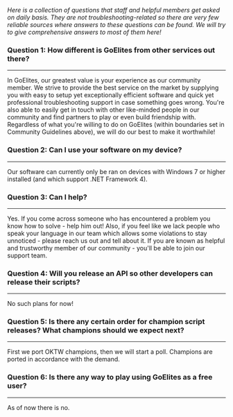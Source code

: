 *Here is a collection of questions that staff and helpful members get asked on daily basis. They are not troubleshooting-related so there are very few reliable sources where answers to these questions can be found. We will try to give comprehensive answers to most of them here!*

### Question 1: How different is GoElites from other services out there?

---

In GoElites, our greatest value is your experience as our community member. We strive to provide the best service on the market by supplying you with easy to setup yet exceptionally efficient software and quick yet professional troubleshooting support in case something goes wrong. You're also able to easily get in touch with other like-minded people in our community and find partners to play or even build friendship with. Regardless of what you're willing to do on GoElites (within boundaries set in Community Guidelines above), we will do our best to make it worthwhile!

### Question 2: Can I use your software on my device?

---

Our software can currently only be ran on devices with Windows 7 or higher installed (and which support .NET Framework 4).

### Question 3: Can I help?

---

Yes. If you come across someone who has encountered a problem you know how to solve - help him out! Also, if you feel like we lack people who speak your language in our team which allows some violations to stay unnoticed - please reach us out and tell about it. If you are known as helpful and trustworthy member of our community - you'll be able to join our support team.

### Question 4: Will you release an API so other developers can release their scripts?

---

No such plans for now!

### Question 5: Is there any certain order for champion script releases? What champions should we expect next?

---

First we port OKTW champions, then we will start a poll. Champions are ported in accordance with the demand. 

### Question 6: Is there any way to play using GoElites as a free user?

---

As of now there is no.



